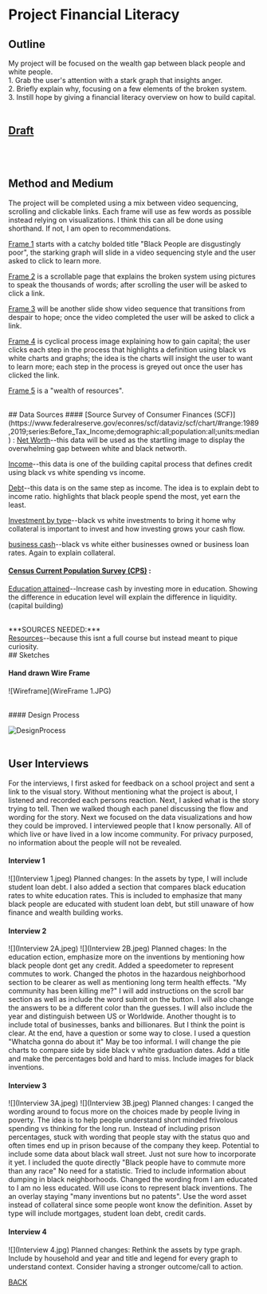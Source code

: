 

# Project Financial Literacy

## Outline
My project will be focused on the wealth gap between black people and white people. <br>
         1.     Grab the user's attention with a stark graph that insights anger.<br>
         2.     Briefly explain why, focusing on a few elements of the broken system.<br>
         3.     Instill hope by giving a financial literacy overview on how to build capital.
<br><br>

## [Draft](https://preview.shorthand.com/heZYAiJ6IRXF9ffT)
<br><br>

## Method and Medium
The project will be completed using a mix between video sequencing, scrolling and clickable links. Each frame will use as few words as possible instead relying on visualizations. I think this can all be done using shorthand. If not, I am open to recommendations. <br> 

 <ins>Frame 1</ins> starts with a catchy bolded title "Black People are disgustingly poor", the starking graph will slide in a video sequencing style and the user asked to click to learn more. <br> 
         
 <ins>Frame 2</ins> is a scrollable page that explains the broken system using pictures to speak the thousands of words; after scrolling the user will be asked to click a link. <br> 
          
 <ins>Frame 3</ins> will be another slide show video sequence that transitions from despair to hope; once the video completed the user will be asked to click a link. <br>  
  
 <ins>Frame 4</ins> is cyclical process image explaining how to gain capital; the user clicks each step in the process that highlights a definition using black vs white charts and graphs; the idea is the charts will insight the user to want to learn more; each step in the process is greyed out once the user has clicked the link. <br>
                
 <ins>Frame 5</ins> is a "wealth of resources". 

<br>
## Data Sources
#### [Source Survey of Consumer Finances (SCF)](https://www.federalreserve.gov/econres/scf/dataviz/scf/chart/#range:1989,2019;series:Before_Tax_Income;demographic:all;population:all;units:median) : 
   <ins>Net Worth</ins>--this data will be used as the startling image to display the overwhelming gap between white and black networth. 
  
   <ins>Income</ins>--this data is one of the building capital process that defines credit using black vs white spending vs income. 
  
   <ins>Debt</ins>--this data is on the same step as income. The idea is to explain debt to income ratio. highlights that black people spend the most, yet earn the least. 
   
   <ins>Investment by type</ins>--black vs white investments to bring it home why collateral is important to invest and how investing grows your cash flow.
   
   <ins>business cash</ins>--black vs white either businesses owned or business loan rates. Again to explain collateral.
  
#### [Census Current Population Survey (CPS)](https://www.census.gov/data/datasets/time-series/demo/cps/cps-asec.2019.html) : 
  <ins>Education attained</ins>--Increase cash by investing more in education. Showing the difference in education level will explain  the difference in liquidity. (capital building)
  
 
<br>
***SOURCES NEEDED:***<br>
  <ins>Resources</ins>--because this isnt a full course but instead meant to pique curiosity.

<br>
## Sketches

#### Hand drawn Wire Frame

![Wireframe](WireFrame 1.JPG)

<br>
#### Design Process

![DesignProcess](Drafts.JPG)
<br><br>


## User Interviews

For the interviews, I first asked for feedback on a school project and sent a link to the visual story. Without mentioning what the project is about, I listened and recorded each persons reaction. Next, I asked what is the story trying to tell. Then we walked though each panel discussing the flow and wording for the story. Next we focused on the data visualizations and how they could be improved. I interviewed people that I know personally. All of which live or have lived in a low income community. For privacy purposed, no information about the people will not be revealed. 

#### Interview 1

![](Interview 1.jpeg)
Planned changes: In the assets by type, I will include student loan debt. I also added a section that compares black education rates to white education rates. This is included to emphasize that many black people are educated with student loan debt, but still unaware of how finance and wealth building works. 

#### Interview 2

![](Interview 2A.jpeg)
![](Interview 2B.jpeg)
Planned chages: In the education ection, emphasize more on the inventions by mentioning how black people dont get any credit. Added a speedometer to represent commutes to work. Changed the photos in the hazardous neighborhood section to be clearer as well as mentioning long term health effects. "My community has been killing me?" I will add instructions on the scroll bar section as well as include the word submit on the button. I will also change the answers to be a different color than the guesses. I will also include the year and distinguish between US or Worldwide. Another thought is to include total of businesses, banks and billionares. But I think the point is clear. At the end, have a question or some way to close. I used a question "Whatcha gonna do about it" May be too informal. I will change the pie charts to compare side by side black v white graduation dates. Add a title and make the percentages bold and hard to miss. Include images for black inventions. 


#### Interview 3

![](Interview 3A.jpeg)
![](Interview 3B.jpeg)
Planned changes: I canged the wording around to focus more on the choices made by people living in poverty. The idea is to help people understand short minded frivolous spending vs thinking for the long run. Instead of including prison percentages, stuck with wording that people stay with the status quo and often times end up in prison because of the company they keep. Potential to include some data about black wall street. Just not sure how to incorporate it yet. I included the quote directly "Black people have to commute more than any race" No need for a statistic. Tried to include information about dumping in black neighborhoods. Changed the wording from I am educated to I am no less educated. Will use icons to represent black inventions. The an overlay staying "many inventions but no patents". Use the word asset instead of collateral since some people wont know the definition. Asset by type will include mortgages, student loan debt, credit cards. 

#### Interview 4

![](Interview 4.jpg)
Planned changes: Rethink the assets by type graph. Include by household and year and title and legend for every graph to understand context. Consider having a stronger outcome/call to action. 



[BACK](/README.md)




